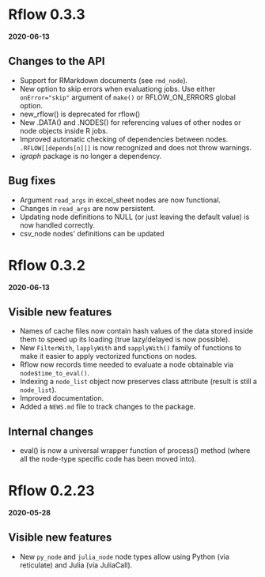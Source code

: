 # Rflow 0.3.3
**2020-06-13**

## Changes to the API

* Support for RMarkdown documents (see `rmd_node`).
* New option to skip errors when evaluationg jobs. Use either `onError="skip"` argument of `make()` or RFLOW_ON_ERRORS global option.
* new_rflow() is deprecated for rflow()
* New .DATA() and .NODES() for referencing values of other nodes or node objects inside R jobs. 
* Improved automatic checking of dependencies between nodes. `.RFLOW[[depends[n]]]` is now recognized and does not throw warnings.
* *igraph* package is no longer a dependency.


## Bug fixes

* Argument `read_args` in excel_sheet nodes are now functional.
* Changes in `read_args` are now persistent.
* Updating node definitions to NULL (or just leaving the default value) is now handled correctly.
* csv_node nodes' definitions can be updated 

# Rflow 0.3.2
**2020-06-13**


## Visible new features

* Names of cache files now contain hash values of the data stored inside them to speed up its loading (true lazy/delayed is now possible).
* New `FilterWith`, `lapplyWith` and `sapplyWith()` family of functions to make it easier to apply vectorized functions on nodes.
* Rflow now records time needed to evaluate a node obtainable via `node$time_to_eval()`.
* Indexing a `node_list` object now preserves class attribute (result is still a `node_list`).
* Improved documentation.
* Added a `NEWS.md` file to track changes to the package.

## Internal changes

* eval() is now a universal wrapper function of process() method (where all the node-type specific code has been moved into).



# Rflow 0.2.23
**2020-05-28**

## Visible new features

* New `py_node` and `julia_node` node types allow using Python (via reticulate) and Julia (via JuliaCall).
